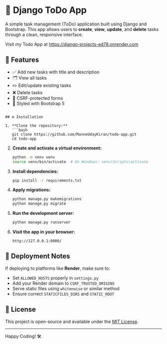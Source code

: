 
# 📝 Django ToDo App

A simple task management (ToDo) application built using Django and Bootstrap.
This app allows users to **create**, **view**, **update**, and **delete** tasks through a clean, responsive interface.

Visit my Todo App at https://django-projects-ed78.onrender.com

## 🚀 Features

- ✅ Add new tasks with title and description
- 🗂️ View all tasks
- ✏️ Edit/update existing tasks
- ❌ Delete tasks
- 🧾 CSRF-protected forms
- 💅 Styled with Bootstrap 5

````

## ⚙️ Installation

1. **Clone the repository:**
   ```bash
   git clone https://github.com/ManneUdayKiran/todo-app.git
   cd todo-app
````

2. **Create and activate a virtual environment:**

   ```bash
   python -m venv venv
   source venv/bin/activate  # On Windows: venv\Scripts\activate
   ```

3. **Install dependencies:**

   ```bash
   pip install -r requirements.txt
   ```

4. **Apply migrations:**

   ```bash
   python manage.py makemigrations
   python manage.py migrate
   ```

5. **Run the development server:**

   ```bash
   python manage.py runserver
   ```

6. **Visit the app in your browser:**

   ```
   http://127.0.0.1:8000/
   ```

## 🔐 Deployment Notes

If deploying to platforms like **Render**, make sure to:

* Set `ALLOWED_HOSTS` properly in `settings.py`
* Add your Render domain to `CSRF_TRUSTED_ORIGINS`
* Serve static files using `whitenoise` or similar method
* Ensure correct `STATICFILES_DIRS` and `STATIC_ROOT`

## 📄 License

This project is open-source and available under the [MIT License](LICENSE).

---

Happy Coding! 🛠️
